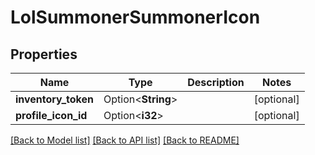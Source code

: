 # LolSummonerSummonerIcon

## Properties

Name | Type | Description | Notes
------------ | ------------- | ------------- | -------------
**inventory_token** | Option<**String**> |  | [optional]
**profile_icon_id** | Option<**i32**> |  | [optional]

[[Back to Model list]](../README.md#documentation-for-models) [[Back to API list]](../README.md#documentation-for-api-endpoints) [[Back to README]](../README.md)


